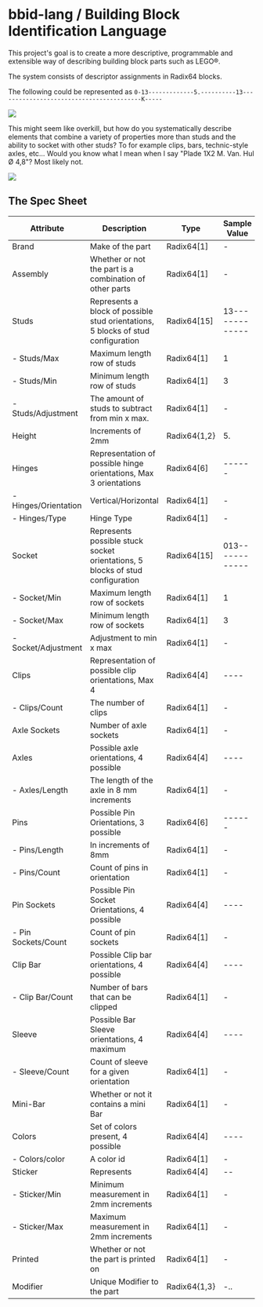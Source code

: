 # bbid-lang / Building Block Identification Language

This project's goal is to create a more descriptive, programmable and extensible way of describing building block parts such as LEGO&reg;.

The system consists of descriptor assignments in Radix64 blocks.

The following could be represented as `0-13-------------5.----------13-----------------------------------------K-----`

<img src="http://img.bricklink.com/ItemImage/PL/3001.png" />

This might seem like overkill, but how do you systematically describe elements that combine a variety of properties more than studs and the ability to socket with other studs? To for example clips, bars, technic-style axles, etc... Would you know what I mean when I say "Plade 1X2 M. Van. Hul Ø 4,8"? Most likely not.

<img src="http://cache.lego.com/media/bricks/5/2/6019987.jpg" />

## The Spec Sheet

| Attribute            | Description                                                                      | Type        | Sample Value    |
|----------------------|----------------------------------------------------------------------------------|-------------|-----------------|
| Brand                | Make of the part                                                                 | Radix64[1]  | -               |
| Assembly             | Whether or not the part is a combination of other parts                          | Radix64[1]  | -               |
| Studs                | Represents a block of possible stud orientations, 5 blocks of stud configuration | Radix64[15] | 13------------- |
| - Studs/Max          | Maximum length row of studs                                                      | Radix64[1]  | 1               |
| - Studs/Min          | Minimum length row of studs                                                      | Radix64[1]  | 3               |
| - Studs/Adjustment   | The amount of studs to subtract from min x max.                                  | Radix64[1]  | -               |
| Height               | Increments of 2mm                                                                | Radix64{1,2}| 5.              |
| Hinges               | Representation of possible hinge orientations, Max 3 orientations                | Radix64[6]  | ------          |
| - Hinges/Orientation | Vertical/Horizontal                                                              | Radix64[1]  | -               |
| - Hinges/Type        | Hinge Type                                                                       | Radix64[1]  | -               |
| Socket               | Represents possible stuck socket orientations, 5 blocks of stud configuration    | Radix64[15] | 013------------ |
| - Socket/Min         | Maximum length row of sockets                                                    | Radix64[1]  | 1               |
| - Socket/Max         | Minimum length row of sockets                                                    | Radix64[1]  | 3               |
| - Socket/Adjustment  | Adjustment to min x max                                                          | Radix64[1]  | -               |
| Clips                | Representation of possible clip orientations, Max 4                              | Radix64[4]  | ----            |
| - Clips/Count        | The number of clips                                                              | Radix64[1]  | -               |
| Axle Sockets         | Number of axle sockets                                                           | Radix64[1]  | -               |
| Axles                | Possible axle orientations, 4 possible                                           | Radix64[4]  | ----            |
| - Axles/Length       | The length of the axle in 8 mm increments                                        | Radix64[1]  | -               |
| Pins                 | Possible Pin Orientations, 3 possible                                            | Radix64[6]  | ------          |
| - Pins/Length        | In increments of 8mm                                                             | Radix64[1]  | -               |
| - Pins/Count         | Count of pins in orientation                                                     | Radix64[1]  | -               |
| Pin Sockets          | Possible Pin Socket Orientations, 4 possible                                     | Radix64[4]  | ----            |
| - Pin Sockets/Count  | Count of pin sockets                                                             | Radix64[1]  | -               |
| Clip Bar             | Possible Clip bar orientations, 4 possible                                       | Radix64[4]  | ----            |
| - Clip Bar/Count     | Number of bars that can be clipped                                               | Radix64[1]  | -               |
| Sleeve               | Possible Bar Sleeve orientations, 4 maximum                                      | Radix64[4]  | ----            |
| - Sleeve/Count       | Count of sleeve for a given orientation                                          | Radix64[1]  | -               |
| Mini-Bar             | Whether or not it contains a mini Bar                                            | Radix64[1]  | -               |
| Colors               | Set of colors present, 4 possible                                                | Radix64[4]  | ----            |
| - Colors/color       | A color id                                                                       | Radix64[1]  | -               |
| Sticker              | Represents                                                                       | Radix64[4]  | --              |
| - Sticker/Min        | Minimum measurement in 2mm increments                                            | Radix64[1]  | -               |
| - Sticker/Max        | Maximum measurement in 2mm increments                                            | Radix64[1]  | -               |
| Printed              | Whether or not the part is printed on                                            | Radix64[1]  | -               |
| Modifier             | Unique Modifier to the part                                                      | Radix64{1,3}| -..             |
